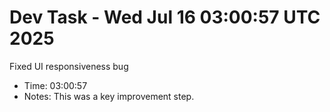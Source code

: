 # Dev Task - Wed Jul 16 03:00:57 UTC 2025
Fixed UI responsiveness bug
- Time: 03:00:57
- Notes: This was a key improvement step.
